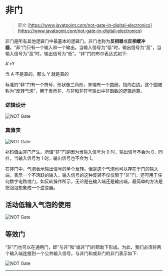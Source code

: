 # 非门

> 原文:[https://www.javatpoint.com/not-gate-in-digital-electronics](https://www.javatpoint.com/not-gate-in-digital-electronics)

非门是所有其他逻辑门中最基本的逻辑门。非门也称为**反相器**或**反相缓冲器**。“非”门只有一个输入和一个输出。当输入信号为“低”时，输出信号为“高”，当输入信号为“高”时，输出信号为“低”。“非”门的布尔表达式如下:

A'=Y

当 A 不是真的，那么 Y 就是真的

标准的“非”门有一个符号，形状像三角形，末端有一个圆圈，指向右边。这个圆被称为“反转气泡”，用于表示非、与非和非符号输出中非函数的逻辑运算。

### 逻辑设计

![NOT Gate](../Images/daf8f15541d1adfb079297aba879e381.png)

### 真值表

![NOT Gate](../Images/360f9233bd97b93085fdf36391e5a753.png)

补码值由非门产生。所谓“非”门是因为当输入信号为 0 时，输出信号不会为 0，同样，当输入信号为 1 时，输出信号也不会为 1。

在非门中，气泡表示输出信号的单个反转。但是这个气泡也可以存在于门的输入端，表示一个不活跃的输入。输入信号的这种反转不仅仅限于“非”门，还可用于任何数字电路或门，如反转操作所示，无论是在输入端还是输出端。最简单的方法是把泡泡想象成一个逆变器。

## 活动低输入气泡的使用

![NOT Gate](../Images/e04f8d4c5f9ca57ed52cd5744e2122aa.png)

## 等效门

“非”门也可以在通用门，即“与非”和“或非”门的帮助下形成。为此，我们必须将两个输入端连接到一个公共输入信号。与非门和或非门的非门表示如下:

![NOT Gate](../Images/7cedfe9993e1a35bc5f2c167c7a2934a.png)

* * *